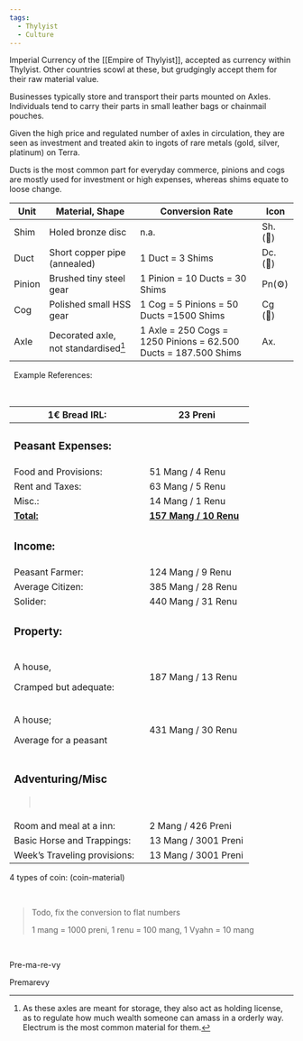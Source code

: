 ```yaml
---
tags:
  - Thylyist
  - Culture
---
```

Imperial Currency of the [[Empire of Thylyist]], accepted as currency within Thylyist.
	Other countries scowl at these, but grudgingly accept them for their raw material value. 
 

Businesses typically store and transport their parts mounted on Axles.
Individuals tend to carry their parts in small leather bags or chainmail pouches.

Given the high price and regulated number of axles in circulation, they are seen as investment and treated akin to ingots of rare metals (gold, silver, platinum) on Terra.

Ducts is the most common part for everyday commerce, pinions and cogs are mostly used for investment or high expenses, whereas shims equate to loose change. 

| Unit   | Material, Shape                      | Conversion Rate                                                 | Icon     |
| ------ | ------------------------------------ | --------------------------------------------------------------- | -------- |
| Shim   | Holed bronze disc                    | n.a.                                                            | Sh. (📀) |
| Duct   | Short copper pipe (annealed)         | 1 Duct = 3 Shims                                                | Dc. (🪈) |
| Pinion | Brushed tiny steel gear              | 1 Pinion = 10 Ducts = 30 Shims                                  | Pn(⚙️)   |
| Cog    | Polished small HSS gear              | 1 Cog = 5 Pinions = 50 Ducts =1500 Shims                        | Cg (🏅)  |
| Axle   | Decorated axle, not standardised[^1] | 1 Axle = 250 Cogs = 1250 Pinions = 62.500 Ducts = 187.500 Shims | Ax.      |

 
Example References:

 

<table>
<colgroup>
<col style="width: 56%" />
<col style="width: 43%" />
</colgroup>
<thead>
<tr class="header">
<th>1€ Bread IRL:</th>
<th>23 Preni</th>
</tr>
</thead>
<tbody>
<tr class="odd">
<td><h3 id="peasant-expenses">Peasant Expenses:</h3></td>
<td> </td>
</tr>
<tr class="even">
<td>Food and Provisions:</td>
<td>51 Mang / 4 Renu</td>
</tr>
<tr class="odd">
<td>Rent and Taxes:</td>
<td>63 Mang / 5 Renu</td>
</tr>
<tr class="even">
<td>Misc.:</td>
<td>14 Mang / 1 Renu</td>
</tr>
<tr class="odd">
<td><strong><u>Total:</u></strong></td>
<td><strong><u>157 Mang / 10 Renu</u></strong></td>
</tr>
<tr class="even">
<td><h3 id="income">Income:</h3></td>
<td> </td>
</tr>
<tr class="odd">
<td>Peasant Farmer:</td>
<td>124 Mang / 9 Renu</td>
</tr>
<tr class="even">
<td>Average Citizen:</td>
<td>385 Mang / 28 Renu</td>
</tr>
<tr class="odd">
<td>Solider:</td>
<td>440 Mang / 31 Renu</td>
</tr>
<tr class="even">
<td><h3 id="property">Property:</h3></td>
<td> </td>
</tr>
<tr class="odd">
<td><p>A house,</p>
<p>Cramped but adequate:</p></td>
<td>187 Mang / 13 Renu</td>
</tr>
<tr class="even">
<td><p>A house;</p>
<p>Average for a peasant</p></td>
<td>431 Mang / 30 Renu</td>
</tr>
<tr class="odd">
<td><h3 id="adventuringmisc">Adventuring/Misc</h3>
<blockquote>
<p> </p>
</blockquote></td>
<td> </td>
</tr>
<tr class="even">
<td>Room and meal at a inn:</td>
<td>2 Mang / 426 Preni</td>
</tr>
<tr class="odd">
<td>Basic Horse and Trappings:</td>
<td>13 Mang / 3001 Preni</td>
</tr>
<tr class="even">
<td>Week’s Traveling provisions:</td>
<td>13 Mang / 3001 Preni</td>
</tr>
</tbody>
</table>

4 types of coin: (coin-material)




 

> Todo, fix the conversion to flat numbers
>
> 1 mang = 1000 preni, 1 renu = 100 mang, 1 Vyahn = 10 mang

 

Pre-ma-re-vy

Premarevy

[^1]: As these axles are meant for storage, they also act as holding license, as to regulate how much wealth someone can amass in a orderly way. Electrum is the most common material for them. 